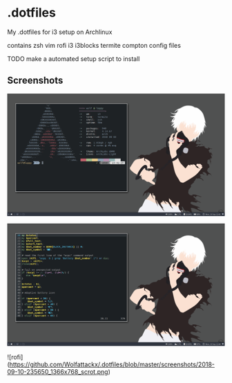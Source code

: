 #   .dotfiles

My .dotfiles for i3 setup on Archlinux

contains zsh vim rofi i3 i3blocks termite compton config files 

TODO make a automated setup script to install

Screenshots
------------

![home-screen](https://github.com/Wolfattackx/.dotfiles/blob/master/screenshots/ArchLabs-34-1366x768.png)

![vim](https://github.com/Wolfattackx/.dotfiles/blob/master/screenshots/ArchLabs-31-1366x768.png)

![rofi] (https://github.com/Wolfattackx/.dotfiles/blob/master/screenshots/2018-09-10-235650_1366x768_scrot.png)
